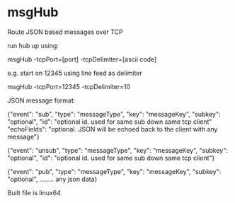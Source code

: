 msgHub
======

Route JSON based messages over TCP

run hub up using:

msgHub -tcpPort=[port] -tcpDelimiter=[ascii code]

e.g. start on 12345 using line feed as delimiter

msgHub -tcpPort=12345 -tcpDelimiter=10

JSON message format:

{"event": "sub",	"type": "messageType",	"key": "messageKey",		"subkey": "optional",   "id": "optional id. used for same sub down same tcp client" "echoFields": "optional. JSON will be echoed back to the client with any message"}

{"event": "unsub",	"type": "messageType",	"key": "messageKey",		"subkey": "optional",   "id": "optional id. used for same sub down same tcp client"}

{"event": "pub",	"type": "messageType",	"key": "messageKey",		"subkey": "optional",   ........ any json data}

Built file is linux64
